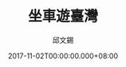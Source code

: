 ---
issue: 248
title: 坐車遊臺灣
author: 邱文錫
date: 2017-11-02T00:00:00.000+08:00
topic: 懷想
difficulty: 1
wikidata: Q98095653
wikidata_link: https://www.wikidata.org/wiki/Q98095653
author_wikidata_link: https://www.wikidata.org/wiki/Q98096294
author_wikidata: Q98096294
---